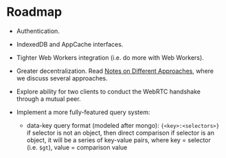 # Roadmap

* Authentication.

* IndexedDB and AppCache interfaces.

* Tighter Web Workers integration (i.e. do more with Web Workers).

* Greater decentralization. Read [Notes on Different Approaches](https://github.com/bchu/nodetron/blob/master/docs/Approach.md/), where we discuss several approaches.

* Explore ability for two clients to conduct the WebRTC handshake through a mutual peer.


* Implement a more fully-featured query system:
    * data-key query format (modeled after mongo): `{<key>:<selectors>}`
    if selector is not an object, then direct comparison
    if selector is an object, it will be a series of key-value pairs, where key = selector (i.e. `$gt`), value = comparison value

